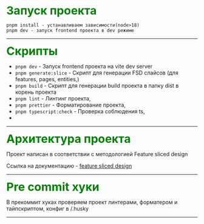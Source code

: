 <span style="color: green; font-weight: bold; font-size:30px">Запуск проекта</span>    

```
pnpm install - устанавливаем зависимости(node>18)
pnpm dev - запуск frontend проекта в dev режиме
```

----

<span style="color: green; font-weight: bold; font-size:30px">Скрипты</span>

- `pnpm dev` - Запуск frontend проекта на vite dev server
- `pnpm generate:slice` - Скрипт для генерации FSD слайсов (для features, pages, entities,)
- `pnpm build` - Скрипт для генерации build проекта в папку dist в корень проекта
- `pnpm lint` - Линтинг проекта,
- `pnpm prettier` - Форматирование проекта,
- `pnpm typescript:check` - Проверка соблюдения ts,
- 

----

<span style="color: green; font-weight: bold; font-size:30px">Архитектура проекта</span>

Проект написан в соответствии с методологией Feature sliced design

Ссылка на документацию - [feature sliced design](https://feature-sliced.design/docs/get-started/tutorial)

----

<span style="color: green; font-weight: bold; font-size:30px">Pre commit хуки</span>

В прекоммит хуках проверяем проект линтерами, форматером и тайпскриптом, конфиг в /.husky

----